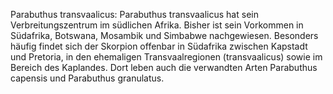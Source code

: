 Parabuthus transvaalicus: Parabuthus transvaalicus hat sein Verbreitungszentrum im südlichen Afrika. Bisher ist sein Vorkommen in Südafrika, Botswana, Mosambik und Simbabwe nachgewiesen. Besonders häufig findet sich der Skorpion offenbar in Südafrika zwischen Kapstadt und Pretoria, in den ehemaligen Transvaalregionen (transvaalicus) sowie im Bereich des Kaplandes. Dort leben auch die verwandten Arten Parabuthus capensis und Parabuthus granulatus.
